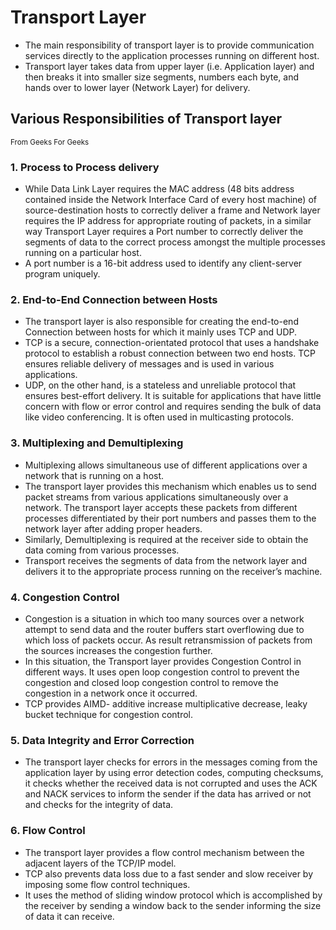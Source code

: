 # Transport Layer

- The main responsibility of transport layer is to provide communication services directly to the application processes running on different host.
- Transport layer takes data from upper layer (i.e. Application layer) and then breaks it into smaller size segments, numbers each byte, and hands over to lower layer (Network Layer) for delivery.

## <b>Various Responsibilities of Transport layer</b>

<small>From Geeks For Geeks</small><br>

### 1. Process to Process delivery

- While Data Link Layer requires the MAC address (48 bits address contained inside the Network Interface Card of every host machine) of source-destination hosts to correctly deliver a frame and Network layer requires the IP address for appropriate routing of packets, in a similar way Transport Layer requires a Port number to correctly deliver the segments of data to the correct process amongst the multiple processes running on a particular host.
- A port number is a 16-bit address used to identify any client-server program uniquely.

### 2. End-to-End Connection between Hosts

- The transport layer is also responsible for creating the end-to-end Connection between hosts for which it mainly uses TCP and UDP.
- TCP is a secure, connection-orientated protocol that uses a handshake protocol to establish a robust connection between two end hosts. TCP ensures reliable delivery of messages and is used in various applications.
- UDP, on the other hand, is a stateless and unreliable protocol that ensures best-effort delivery. It is suitable for applications that have little concern with flow or error control and requires sending the bulk of data like video conferencing. It is often used in multicasting protocols.

### 3. Multiplexing and Demultiplexing

- Multiplexing allows simultaneous use of different applications over a network that is running on a host.
- The transport layer provides this mechanism which enables us to send packet streams from various applications simultaneously over a network. The transport layer accepts these packets from different processes differentiated by their port numbers and passes them to the network layer after adding proper headers.
- Similarly, Demultiplexing is required at the receiver side to obtain the data coming from various processes.
- Transport receives the segments of data from the network layer and delivers it to the appropriate process running on the receiver’s machine.

### 4. Congestion Control

- Congestion is a situation in which too many sources over a network attempt to send data and the router buffers start overflowing due to which loss of packets occur. As result retransmission of packets from the sources increases the congestion further.
- In this situation, the Transport layer provides Congestion Control in different ways. It uses open loop congestion control to prevent the congestion and closed loop congestion control to remove the congestion in a network once it occurred.
- TCP provides AIMD- additive increase multiplicative decrease, leaky bucket technique for congestion control.

### 5. Data Integrity and Error Correction

- The transport layer checks for errors in the messages coming from the application layer by using error detection codes, computing checksums, it checks whether the received data is not corrupted and uses the ACK and NACK services to inform the sender if the data has arrived or not and checks for the integrity of data.

### 6. Flow Control

- The transport layer provides a flow control mechanism between the adjacent layers of the TCP/IP model.
- TCP also prevents data loss due to a fast sender and slow receiver by imposing some flow control techniques.
- It uses the method of sliding window protocol which is accomplished by the receiver by sending a window back to the sender informing the size of data it can receive.
